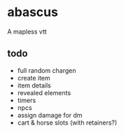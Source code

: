 # abascus

A mapless vtt

## todo

- full random chargen
- create item
- item details
- revealed elements
- timers
- npcs
- assign damage for dm
- cart & horse slots (with retainers?)
